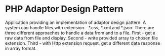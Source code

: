 # PHP Adaptor Design Pattern

Application providing an implementation of adaptor design pattern.
A system can handle files with extension - *.csv, *.xml and *.json.
There are three different approaches to handle a data from and to a file.
First - get a raw data from file and display. Second - write provided array
to chosen file extension. Third - with Http extension request, get a different
data response in array format.
